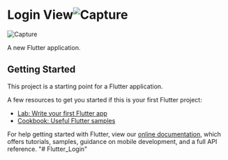 # Login View![Capture](https://user-images.githubusercontent.com/34991034/118411256-e72f0c00-b693-11eb-99fc-f8ab8f507f0f.PNG)
![Capture](https://user-images.githubusercontent.com/34991034/118411271-f44bfb00-b693-11eb-8577-67ff8f2d8f95.PNG)


A new Flutter application.

## Getting Started

This project is a starting point for a Flutter application.

A few resources to get you started if this is your first Flutter project:

- [Lab: Write your first Flutter app](https://flutter.dev/docs/get-started/codelab)
- [Cookbook: Useful Flutter samples](https://flutter.dev/docs/cookbook)

For help getting started with Flutter, view our
[online documentation](https://flutter.dev/docs), which offers tutorials,
samples, guidance on mobile development, and a full API reference.
"# Flutter_Login" 
